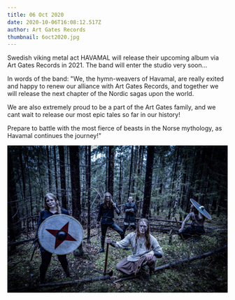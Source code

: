 ```yaml
---
title: 06 Oct 2020
date: 2020-10-06T16:08:12.517Z
author: Art Gates Records
thumbnail: 6oct2020.jpg
---
```


Swedish viking metal act HAVAMAL will release their upcoming album via Art Gates Records in 2021. The band will enter the studio very soon...

In words of the band:
"We, the hymn-weavers of Havamal, are really exited and happy to renew our alliance with Art Gates Records, and together we will release the next chapter of the Nordic sagas upon the world.

We are also extremely proud to be a part of the Art Gates family, and we cant wait to release our most epic tales so far in our history!

Prepare to battle with the most fierce of beasts in the Norse mythology, as Havamal continues the journey!"

![6oct2020.jpg](./6oct2020.jpg)
